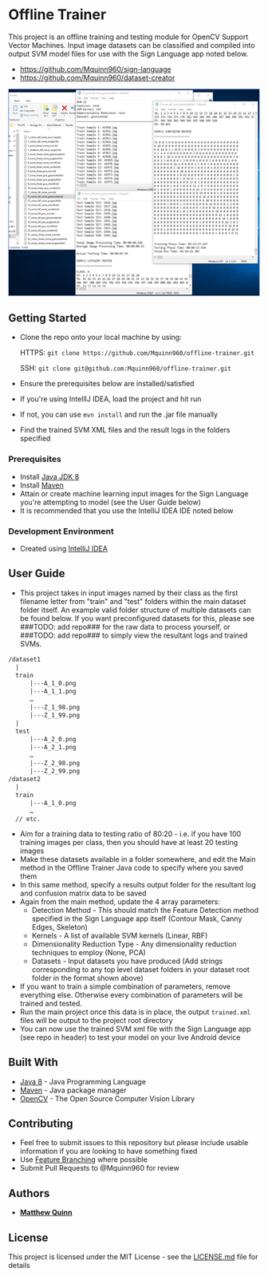 # Offline Trainer
This project is an offline training and testing module for OpenCV Support Vector Machines. Input image datasets can be classified and compiled into output SVM model files for use with the Sign Language app noted below.

* https://github.com/Mquinn960/sign-language
* https://github.com/Mquinn960/dataset-creator

![Alt text](/Preview.png?raw=true "Preview")

## Getting Started

* Clone the repo onto your local machine by using:

    HTTPS: ```git clone https://github.com/Mquinn960/offline-trainer.git```
    
    SSH: ```git clone git@github.com:Mquinn960/offline-trainer.git```
   
* Ensure the prerequisites below are installed/satisfied
* If you're using IntellIJ IDEA, load the project and hit run
* If not, you can use ```mvn install``` and run the .jar file manually
* Find the trained SVM XML files and the result logs in the folders specified

### Prerequisites

* Install [Java JDK 8](https://www.oracle.com/technetwork/java/javase/downloads/jdk8-downloads-2133151.html)
* Install [Maven](https://maven.apache.org/)
* Attain or create machine learning input images for the Sign Language you're attempting to model (see the User Guide below)
* It is recommended that you use the IntelliJ IDEA IDE noted below

### Development Environment

* Created using [IntelliJ IDEA](https://www.jetbrains.com/idea/)

## User Guide

* This project takes in input images named by their class as the first filename letter from "train" and "test" folders within the main dataset folder itself. An example valid folder structure of multiple datasets can be found below. If you want preconfigured datasets for this, please see ###TODO: add repo### for the raw data to process yourself, or ###TODO: add repo### to simply view the resultant logs and trained SVMs.
```
/dataset1
  |
  train
      |---A_1_0.png
      |---A_1_1.png
      …
      |---Z_1_98.png
      |---Z_1_99.png
  |
  test
      |---A_2_0.png
      |---A_2_1.png
      …
      |---Z_2_98.png
      |---Z_2_99.png
/dataset2
  |
  train
      |---A_1_0.png
      …
  // etc.
```
* Aim for a training data to testing ratio of 80:20 - i.e. if you have 100 training images per class, then you should have at least 20 testing images
* Make these datasets available in a folder somewhere, and edit the Main method in the Offline Trainer Java code to specify where you saved them
* In this same method, specify a results output folder for the resultant log and confusion matrix data to be saved
* Again from the main method, update the 4 array parameters:
  * Detection Method - This should match the Feature Detection method specified in the Sign Language app itself (Contour Mask, Canny Edges, Skeleton)
  * Kernels - A list of available SVM kernels (Linear, RBF)
  * Dimensionality Reduction Type - Any dimensionality reduction techniques to employ (None, PCA)
  * Datasets - Input datasets you have produced (Add strings corresponding to any top level dataset folders in your dataset root folder in the format shown above)
* If you want to train a simple combination of parameters, remove everything else. Otherwise every combination of parameters will be trained and tested.
* Run the main project once this data is in place, the output ```trained.xml``` files will be output to the project root directory
* You can now use the trained SVM xml file with the Sign Language app (see repo in header) to test your model on your live Android device

## Built With

* [Java 8](https://www.oracle.com/technetwork/java/javase/overview/java8-2100321.html) - Java Programming Language
* [Maven](https://maven.apache.org/) - Java package manager
* [OpenCV](https://opencv.org/) - The Open Source Computer Vision Library 

## Contributing

* Feel free to submit issues to this repository but please include usable information if you are looking to have something fixed
* Use [Feature Branching](https://www.atlassian.com/git/tutorials/comparing-workflows/feature-branch-workflow) where possible
* Submit Pull Requests to @Mquinn960 for review

## Authors

* **[Matthew Quinn](http://mquinn.co.uk)**

## License

This project is licensed under the MIT License - see the [LICENSE.md](LICENSE.md) file for details
